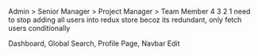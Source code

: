 Admin > Senior Manager > Project Manager > Team Member
4 3 2 1
need to stop adding all users into redux store becoz its redundant, only fetch users conditionally

Dashboard, Global Search, Profile Page, Navbar Edit
